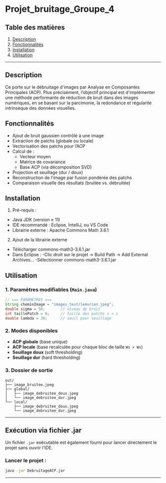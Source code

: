 # Projet_bruitage_Groupe_4

## Table des matières

1. [Description](#description)
2. [Fonctionnalités](#fonctionnalités)
3. [Installation](#installation)
4. [Utilisation](#utilisation)

---

## Description

Ce porte sur le débruitage d'images par Analyse en Composantes Principales (ACP). Plus précisément, l’objectif principal est d'implémenter une méthode performante de réduction de bruit dans des images numériques, en se basant sur la parcimonie, la redondance et régularité intrinsèque des données visuelles.

## Fonctionnalités

- Ajout de bruit gaussien contrôlé à une image
- Extraction de patchs (globale ou locale)
- Vectorisation des patchs pour l’ACP
- Calcul de :
  - Vecteur moyen
  - Matrice de covariance
  - Base ACP (via décomposition SVD)
- Projection et seuillage (dur / doux)
- Reconstruction de l’image par fusion pondérée des patchs
- Comparaison visuelle des résultats (bruitée vs. débruitée)

## Installation

1. Pré-requis :
  - Java JDK (version ≥ 11)
  - IDE recommandé : Eclipse, IntelliJ, ou VS Code
  - Librairie externe : Apache Commons Math 3.6.1
    
2. Ajout de la librairie externe
  - Télécharger commons-math3-3.6.1.jar
  - Dans Eclipse :
    -Clic droit sur le projet → Build Path → Add External Archives...
    -Sélectionner commons-math3-3.6.1.jar
   
## Utilisation

### 1. Paramètres modifiables (`Main.java`)
```java
// === PARAMÈTRES ===
String cheminImage = "images_test/lemurien.jpeg";
double sigma = 50;       // niveau de bruit
int taillePatch = 8;     // taille des patchs s × s
double lambda = 30;      // seuil pour seuillage
```

### 2. Modes disponibles
- **ACP globale** (base unique)
- **ACP locale** (base recalculée pour chaque bloc de taille `Ws × Ws`)
- **Seuillage doux** (soft thresholding)
- **Seuillage dur** (hard thresholding)

### 3. Dossier de sortie

```
out/
├── image_bruitee.jpeg
├── global/
│   ├── image_debruitee_doux.jpeg
│   └── image_debruitee_dur.jpeg
└── local/
    ├── image_debruitee_doux.jpeg
    └── image_debruitee_dur.jpeg
```

---

## Exécution via fichier .jar

Un fichier `.jar` exécutable est également fourni pour lancer directement le projet sans ouvrir l'IDE.

### Lancer le projet :
```bash
java -jar DebruitageACP.jar
```

---
